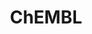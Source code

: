 ---
layout: default
bigquery: https://console.cloud.google.com/bigquery?p=patents-public-data&d=ebi_chembl&page=dataset
citation: '"The ChEMBL database in 2017." Anna Gaulton, Anne Hersey, Michał Nowotka,
  A Patrícia Bento, Jon Chambers, David Mendez, Prudence Mutowo, Francis Atkinson,
  Louisa J Bellis, Elena Cibrián-Uhalte, Mark Davies, Nathan Dedman, Anneli Karlsson,
  María Paula Magariños, John P Overington, George Papadatos, Ines Smit, Andrew R
  Leach Nucleic acids Research (2017) 45 (Database Issue), D945-D954'
contributors: European Bioinformatics Institute
cost: None
description: ChEMBL Data is a manually curated database of small molecules used in
  drug discovery, including information about existing patented drugs.
documentation: 'schema: https://www.ebi.ac.uk/chembl/db_schema


  '
last_edit: 04/05/2022, 08:42:33
location: https://console.cloud.google.com/marketplace/product/google_patents_public_datasets/chembl
maintained_by: EMBL-EBI, an outstation of European Molecular Biology Laboratory
related_publications: '

  ChEMBL: towards direct deposition of bioassay data.


  Mendez D, Gaulton A, Bento AP, Chambers J, De Veij M, Félix E, Magariños MP, Mosquera
  JF, Mutowo P, Nowotka M, Gordillo-Marañón M, Hunter F, Junco L, Mugumbate G, Rodriguez-Lopez
  M, Atkinson F, Bosc N, Radoux CJ, Segura-Cabrera A, Hersey A, Leach AR.


  — Nucleic Acids Res. 2019; 47(D1):D930-D940. doi: 10.1093/nar/gky1075

  '
schema_fields:
- acd_most_apka
- short_name
- curated_by
- name
- standard_relation
- tax_id
- compound_name
- src_compound_id
- availability_type
- molecular_species
- chirality
- creation_date
- src_assay_id
- bei
- black_box_warning
- nda_type
- metabolite_record_id
- cidx
- num_lipinski_ro5_violations
- submission_date
- publication_number
- met_id
- prod_pat_id
- bao_endpoint
- hrac_class_id
- warning_year
- isoform
- oc_id
- first_in_class
- drug_record_id
- standard_inchi
- status
- warning_id
- normal_range_min
- research_stem
- chembl_id
- protein_class_synonym
- uo_units
- substrate_record_id
- num_ro5_violations
- mc_target_name
- assay_type
- subgroup
- ref_url
- assay_desc
- alogp
- ridx
- comp_class_id
- uberon_id
- pathway_key
- selectivity_comment
- met_comment
- formulation_id
- stem_class
- mol_irac_id
- compound_key
- standard_text_value
- product_id
- enzyme_tid
- bao_id
- cell_ontology_id
- component_type
- irac_class_id
- assay_tissue
- updated_by
- enzyme_name
- level2_description
- relationship_type
- potential_duplicate
- standard_inchi_key
- aromatic_rings
- abstract
- mc_organism
- result_flag
- hba_lipinski
- predbind_id
- class_type
- drug_substance_flag
- chebi_par_id
- bao_format
- cell_source_tissue
- warning_country
- relationship
- heavy_atoms
- related_tid
- molecule_type
- binding_site_comment
- entity_id
- usan_stem_definition
- site_name
- ad_type
- warnref_id
- doc_type
- published_type
- class_level
- parent_id
- doi
- mechanism_comment
- withdrawn_year
- aspect
- first_approval
- mesh_id
- route
- ddd_comment
- level4
- syn_type
- assay_param_id
- level4_description
- priority
- published_relation
- target_mapping
- source_domain_id
- irac_code
- polymer_flag
- tissue_id
- mw_freebase
- standard_upper_value
- assay_strain
- mc_tax_id
- protein_class_id
- max_phase
- published_units
- patent_no
- target_type
- metref_id
- natural_product
- stat
- helm_notation
- l8
- molsyn_id
- prediction_method
- le
- activity_comment
- mec_id
- molecular_mechanism
- comments
- idx
- active_ingredient
- accession
- updated_on
- withdrawn_flag
- first_page
- standard_flag
- site_id
- assay_id
- assay_subcellular_fraction
- cellosaurus_id
- acd_logp
- year
- disease_efficacy
- drugind_id
- previous_company
- comp_go_id
- smid
- stem
- target_desc
- published_value
- domain_type
- protclasssyn_id
- description
- tid_fixed
- who_name
- pref_name
- variant_id
- cell_source_organism
- structure_type
- l7
- job_id
- domain_description
- warning_type
- assay_tax_id
- rgid
- assay_cell_type
- downgraded
- protein_class_desc
- value
- ddd_id
- level3
- molregno
- cx_logp
- standard_type
- definition
- log_id
- cl_lincs_id
- end_position
- toid
- version
- assay_category
- canonical_smiles
- warning_class
- efo_id
- go_id
- l4
- as_id
- inorganic_flag
- normal_range_max
- bto_id
- parent_molregno
- clo_id
- biocomp_id
- usan_year
- journal
- withdrawn_reason
- cx_most_bpka
- usan_stem_id
- last_page
- mol_frac_id
- cell_id
- component_synonym
- indref_id
- psa
- targrel_id
- ro3_pass
- mw_monoisotopic
- targcomp_id
- l3
- actsm_id
- hba
- dosed_ingredient
- volume
- mesh_heading
- applicant_full_name
- parenteral
- lle
- trade_name
- ingredient
- src_id
- cx_logd
- confidence
- component_id
- mecref_id
- efo_term
- molfile
- qudt_units
- mutation
- source
- confidence_score
- patent_use_code
- pubmed_id
- alert_id
- frac_code
- parent_go_id
- l5
- domain_id
- cpd_str_alert_id
- who_extra
- sequence_md5sum
- standard_units
- full_mwt
- co_stem_id
- sitecomp_id
- frac_class_id
- type
- ddd_value
- rtb
- withdrawn_class
- res_stem_id
- level1_description
- company
- mc_target_type
- title
- doc_id
- direct_interaction
- patent_expire_date
- l6
- set_name
- mc_target_accession
- domain_name
- cell_name
- cell_description
- issue
- species_group_flag
- num_alerts
- compd_id
- orig_description
- atc_code
- indication_class
- src_description
- cx_most_apka
- relationship_desc
- dosage_form
- ref_id
- data_validity_comment
- activity_count
- l1
- ap_id
- curation_comment
- sei
- major_class
- tbl
- sequence
- site_residues
- warning_description
- std_act_id
- homologue
- pchembl_value
- parent_type
- path
- caloha_id
- mechanism_of_action
- oral
- delist_flag
- parameter_value
- smarts
- ddd_admr
- synonyms
- action_type
- standard_value
- last_active
- parameter_type
- annotation
- aidx
- prodrug
- level2
- assay_test_type
- alert_set_id
- label
- assay_source
- hbd_lipinski
- patent_id
- country
- active_molregno
- authors
- ass_cls_map_id
- pathway_id
- organism
- level5
- alert_name
- full_molformula
- ref_type
- usan_substem
- tid
- therapeutic_flag
- usan_stem
- l2
- level3_description
- db_source
- assay_class_id
- level1
- mol_hrac_id
- record_id
- qed_weighted
- units
- innovator_company
- hbd
- activity_id
- withdrawn_country
- strength
- topical
- ddd_units
- acd_most_bpka
- relation
- upper_value
- db_version
- max_phase_for_ind
- entity_type
- compsyn_id
- approval_date
- mol_atc_id
- drug_product_flag
- assay_organism
- start_position
- text_value
- met_conversion
- acd_logd
- cell_source_tax_id
- src_short_name
- hrac_code
shortname: chembl
tags:
- biotechnology
- health
- chemical
- bioinformatics
- medical
terms_of_use: CC BY-SA 3.0
title: ChEMBL
uuid: e232a192-965c-4ec9-904c-155b6dfe56c5
---